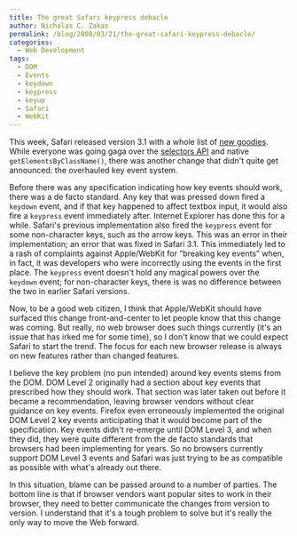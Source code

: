 ```yaml
---
title: The great Safari keypress debacle
author: Nicholas C. Zakas
permalink: /blog/2008/03/21/the-great-safari-keypress-debacle/
categories:
  - Web Development
tags:
  - DOM
  - Events
  - keydown
  - keypress
  - keyup
  - Safari
  - WebKit
---
```

This week, Safari released version 3.1 with a whole list of <a title="About the Safari 3.1 Update" rel="external" href="http://docs.info.apple.com/article.html?artnum=307467">new goodies</a>. While everyone was going gaga over the <a title="Selectors API" rel="external" href="http://www.w3.org/TR/selectors-api/">selectors API</a> and native `getElementsByClassName()`, there was another change that didn't quite get announced: the overhauled key event system.

Before there was any specification indicating how key events should work, there was a de facto standard. Any key that was pressed down fired a `keydown` event, and if that key happened to affect textbox input, it would also fire a `keypress` event immediately after. Internet Explorer has done this for a while. Safari's previous implementation also fired the `keypress` event for some non-character keys, such as the arrow keys. This was an error in their implementation; an error that was fixed in Safari 3.1. This immediately led to a rash of complaints against Apple/WebKit for &#8220;breaking key events&#8221; when, in fact, it was developers who were incorrectly using the events in the first place. The `keypress` event doesn't hold any magical powers over the `keydown` event; for non-character keys, there is was no difference between the two in earlier Safari versions.

Now, to be a good web citizen, I think that Apple/WebKit should have surfaced this change front-and-center to let people know that this change was coming. But really, no web browser does such things currently (it's an issue that has irked me for some time), so I don't know that we could expect Safari to start the trend. The focus for each new browser release is always on new features rather than changed features.

I believe the key problem (no pun intended) around key events stems from the DOM. DOM Level 2 originally had a section about key events that prescribed how they should work. That section was later taken out before it became a recommendation, leaving browser vendors without clear guidance on key events. Firefox even erroneously implemented the original DOM Level 2 key events anticipating that it would become part of the specification. Key events didn't re-emerge until DOM Level 3, and when they did, they were quite different from the de facto standards that browsers had been implementing for years. So no browsers currently support DOM Level 3 events and Safari was just trying to be as compatible as possible with what's already out there.

In this situation, blame can be passed around to a number of parties. The bottom line is that if browser vendors want popular sites to work in their browser, they need to better communicate the changes from version to version. I understand that it's a tough problem to solve but it's really the only way to move the Web forward.

